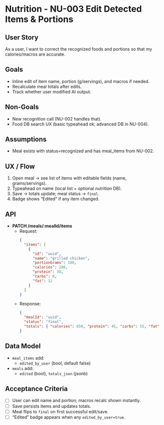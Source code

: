# Nutrition - NU-003 Edit Detected Items & Portions

## User Story

As a user, I want to correct the recognized foods and portions so that my calories/macros are accurate.

## Goals

- Inline edit of item name, portion (g/servings), and macros if needed.
- Recalculate meal totals after edits.
- Track whether user modified AI output.

## Non-Goals

- New recognition call (NU-002 handles that).
- Food DB search UX (basic typeahead ok; advanced DB in NU-004).

## Assumptions

- Meal exists with status=recognized and has meal_items from NU-002.

## UX / Flow

1. Open meal → see list of items with editable fields (name, grams/servings).
2. Typeahead on name (local list + optional nutrition DB).
3. Save → totals update; meal status → `final`.
4. Badge shows “Edited” if any item changed.

## API

- **PATCH /meals/:mealId/items**
  - Request:
    ```json
    {
      "items": [
        {
          "id": "uuid",
          "name": "grilled chicken",
          "portionGrams": 180,
          "calories": 290,
          "protein": 38,
          "carbs": 0,
          "fat": 12
        }
      ]
    }
    ```
  - Response:
    ```json
    {
      "mealId": "uuid",
      "status": "final",
      "totals": { "calories": 650, "protein": 45, "carbs": 55, "fat": 22 }
    }
    ```

## Data Model

- `meal_items` add:
  - `edited_by_user` (bool, default false)
- `meals` add:
  - `edited` (bool), `totals_json` (jsonb)

## Acceptance Criteria

- [ ] User can edit name and portion; macros recalc shown instantly.
- [ ] Save persists items and updates totals.
- [ ] Meal flips to `final` on first successful edit/save.
- [ ] “Edited” badge appears when any `edited_by_user=true`.
